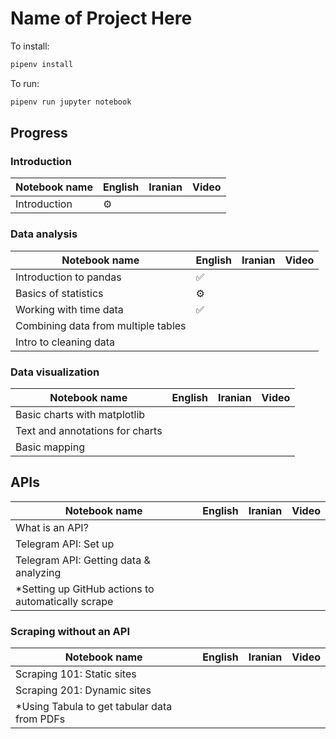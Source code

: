 # Name of Project Here

To install:

```sh
pipenv install
```

To run:

```sh
pipenv run jupyter notebook
```

## Progress
### Introduction
| Notebook name | English | Iranian | Video |
|---------------|---------|---------|-------|
| Introduction  | :gear:  |         |       |


### Data analysis
| Notebook name                       | English            | Iranian | Video |
|-------------------------------------|--------------------|---------|-------|
| Introduction to pandas              | :white_check_mark: |         |       |
| Basics of statistics                | :gear:             |         |       |
| Working with time data              | :white_check_mark: |         |       |
| Combining data from multiple tables |                    |         |       |
| Intro to cleaning data              |                    |         |       |


### Data visualization
| Notebook name                       | English | Iranian | Video |
|-------------------------------------|---------|---------|-------|
| Basic charts with matplotlib        |         |         |       |
| Text and annotations for charts     |         |         |       |
| Basic mapping                       |         |         |       |


## APIs
| Notebook name                                      | English | Iranian | Video |
|----------------------------------------------------|---------|---------|-------|
| What is an API?                                    |         |         |       |
| Telegram API: Set up                               |         |         |       |
| Telegram API: Getting data & analyzing             |         |         |       |
| *Setting up GitHub actions to automatically scrape |         |         |       |


### Scraping without an API
| Notebook name                                     | English | Iranian | Video |
|---------------------------------------------------|---------|---------|-------|
| Scraping 101: Static sites                        |         |         |       |
| Scraping 201: Dynamic sites                       |         |         |       |
| *Using Tabula to get tabular data from PDFs       |         |         |       |

